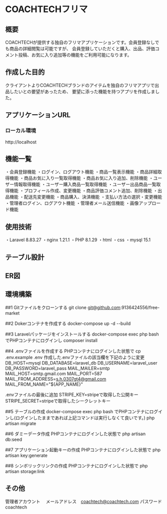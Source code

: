 # COACHTECHフリマ

## 概要
COACHTECHが提供する独自のフリマアプリケーションです。会員登録なしでも商品の詳細閲覧は可能ですが、
会員登録していただくと購入、出品、評価コメント投稿、お気に入り追加等の機能をご利用可能になります。

## 作成した目的
クライアントよりCOACHTECHブランドのアイテムを独自のフリマアプリで出品したいとの要望があったため、
要望に添った機能を持つアプリを作成しました。

## アプリケーションURL
### ローカル環境
http://localhost

## 機能一覧
・会員登録機能
・ログイン、ログアウト機能
・商品一覧表示機能
・商品詳細取得機能
・商品お気に入り一覧取得機能
・商品お気に入り追加、削除機能
・ユーザー情報取得機能
・ユーザー購入商品一覧取得機能
・ユーザー出品商品一覧取得機能
・プロフィール作成、変更機能
・商品評価コメント追加、削除機能
・出品機能
・配送先変更機能
・商品購入、決済機能
・支払い方法の選択・変更機能
・管理者ログイン、ログアウト機能
・管理者メール送信機能
・画像アップロード機能

## 使用技術
・Laravel 8.83.27
・nginx 1.21.1
・PHP 8.1.29 
・html
・css
・mysql 15.1 

## テーブル設計

## ER図

## 環境構築
##1 Gitファイルをクローンする
git clone git@github.com:9136424556/free-market

##2 Dokerコンテナを作成する
docker-compose up -d --build

##3 Laravelパッケージをインストールする
docker-compose exec php bash
でPHPコンテナにログインし
composer install

##4 .envファイルを作成する
PHPコンテナにログインした状態で
cp .env.example .env
作成した.envファイルの該当欄を下記のように変更
DB_HOST=mysql
DB_DATABASE=laravel_db
DB_USERNAME=laravel_user
DB_PASSWORD=laravel_pass
MAIL_MAILER=smtp
MAIL_HOST=smtp.gmail.com
MAIL_PORT=587
MAIL_FROM_ADDRESS=s.h.0307gt4@gmail.com
MAIL_FROM_NAME="${APP_NAME}"

.envファイルの最後に追加
STRIPE_KEY=stripeで取得した公開キー
STRIPE_SECRET=stripeで取得したシークレットキー

##5 テーブルの作成
docker-compose exec php bash
でPHPコンテナにログインし(ログインしたままであれば上記コマンドは実行しなくて良いです。)
php artisan migrate

##6 ダミーデータ作成
PHPコンテナにログインした状態で
php artisan db:seed

##7 アプリケーション起動キーの作成
PHPコンテナにログインした状態で
php artisan key:generate

##8 シンボリックリンクの作成
PHPコンテナにログインした状態で
php artisan storage:link

## その他
管理者アカウント　
メールアドレス　coachtech@coachtech.com
パスワード　coachtech
